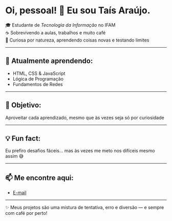 # Oi, pessoal! 👋 Eu sou Taís Araújo.

🎓 Estudante de *Tecnologia da Informação* no IFAM  
☕ Sobrevivendo a aulas, trabalhos e muito café  
🎲 Curiosa por natureza, aprendendo coisas novas e testando limites  

---

## 🌱 Atualmente aprendendo:
- HTML, CSS & JavaScript  
- Lógica de Programação  
- Fundamentos de Redes  

---

## 🎯 Objetivo:
Aproveitar cada aprendizado, mesmo que às vezes seja só por curiosidade  

---

## 💡 Fun fact:
Eu prefiro desafios fáceis… mas às vezes me meto nos difíceis mesmo assim 😅  

---

## 📫 Me encontre aqui:
- [E-mail](malito:tais37776@gmail.com)  

---

✨ Meus projetos são uma mistura de tentativa, erro e diversão — e sempre com café por perto!
